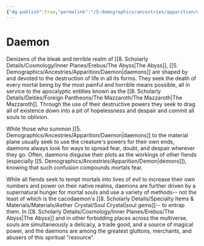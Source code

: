```yaml
---
{"dg-publish":true,"permalink":"/5-demographics/ancestries/apparition/daemon/","noteIcon":""}
---
```


# Daemon

Denizens of the bleak and terrible realm of [[8. Scholarly Details/Cosmology/Inner Planes/Erebus/The Abyss\|The Abyss]], [[5. Demographics/Ancestries/Apparition/Daemon\|daemons]] are shaped by and devoted to the destruction of life in all its forms. They seek the death of every mortal being by the most painful and horrible means possible, all in service to the apocalyptic entities known as the [[8. Scholarly Details/Deities/Foreign Pantheons/The Mazzaroth/The Mazzaroth\|The Mazzaroth]]. Through the use of their destructive powers they seek to drag all of existence down into a pit of hopelessness and despair and commit all souls to oblivion. 

While those who summon [[5. Demographics/Ancestries/Apparition/Daemon\|daemons]] to the material plane usually seek to use the creature's powers for their own ends, daemons always look for ways to spread fear, doubt, and despair wherever they go. Often, daemons disguise their plots as the workings of other fiends (especially [[5. Demographics/Ancestries/Apparition/Demon\|demons]]), knowing that such confusion compounds mortals fear. 

While all fiends seek to tempt mortals into lives of evil to increase their own numbers and power on their native realms, daemons are further driven by a supernatural hunger for mortal souls and use a variety of methods-- not the least of which is the cacodaemon's [[8. Scholarly Details/Specialty Items & Materials/Materials/Aether Crystal/Soul Crystal\|soul gems]]-- to entrap them. In [[8. Scholarly Details/Cosmology/Inner Planes/Erebus/The Abyss\|The Abyss]] and in other forbidding places across the multiverse, souls are simultaneously a delicacy, a trade good, and a source of magical power, and the daemons are among the greatest gluttons, merchants, and abusers of this spiritual "resource". 